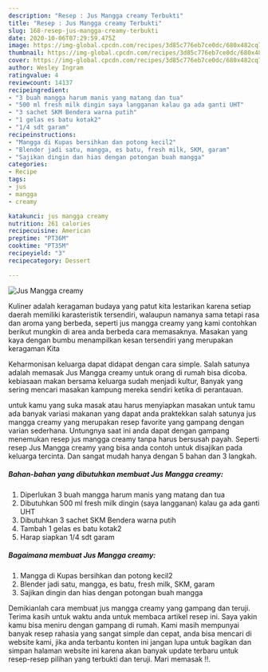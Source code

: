 ```yaml
---
description: "Resep : Jus Mangga creamy Terbukti"
title: "Resep : Jus Mangga creamy Terbukti"
slug: 168-resep-jus-mangga-creamy-terbukti
date: 2020-10-06T07:29:59.475Z
image: https://img-global.cpcdn.com/recipes/3d85c776eb7ce0dc/680x482cq70/jus-mangga-creamy-foto-resep-utama.jpg
thumbnail: https://img-global.cpcdn.com/recipes/3d85c776eb7ce0dc/680x482cq70/jus-mangga-creamy-foto-resep-utama.jpg
cover: https://img-global.cpcdn.com/recipes/3d85c776eb7ce0dc/680x482cq70/jus-mangga-creamy-foto-resep-utama.jpg
author: Wesley Ingram
ratingvalue: 4
reviewcount: 14137
recipeingredient:
- "3 buah mangga harum manis yang matang dan tua"
- "500 ml fresh milk dingin saya langganan kalau ga ada ganti UHT"
- "3 sachet SKM Bendera warna putih"
- "1 gelas es batu kotak2"
- "1/4 sdt garam"
recipeinstructions:
- "Mangga di Kupas bersihkan dan potong kecil2"
- "Blender jadi satu, mangga, es batu, fresh milk, SKM, garam"
- "Sajikan dingin dan hias dengan potongan buah mangga"
categories:
- Recipe
tags:
- jus
- mangga
- creamy

katakunci: jus mangga creamy 
nutrition: 261 calories
recipecuisine: American
preptime: "PT36M"
cooktime: "PT35M"
recipeyield: "3"
recipecategory: Dessert

---
```



![Jus Mangga creamy](https://img-global.cpcdn.com/recipes/3d85c776eb7ce0dc/680x482cq70/jus-mangga-creamy-foto-resep-utama.jpg)

Kuliner adalah keragaman budaya yang patut kita lestarikan karena setiap daerah memiliki karasteristik tersendiri, walaupun namanya sama tetapi rasa dan aroma yang berbeda, seperti jus mangga creamy yang kami contohkan berikut mungkin di area anda berbeda cara memasaknya. Masakan yang kaya dengan bumbu menampilkan kesan tersendiri yang merupakan keragaman Kita

Keharmonisan keluarga dapat didapat dengan cara simple. Salah satunya adalah memasak Jus Mangga creamy untuk orang di rumah bisa dicoba. kebiasaan makan bersama keluarga sudah menjadi kultur, Banyak yang sering mencari masakan kampung mereka sendiri ketika di perantauan.



untuk kamu yang suka masak atau harus menyiapkan masakan untuk tamu ada banyak variasi makanan yang dapat anda praktekkan salah satunya jus mangga creamy yang merupakan resep favorite yang gampang dengan varian sederhana. Untungnya saat ini anda dapat dengan gampang menemukan resep jus mangga creamy tanpa harus bersusah payah.
Seperti resep Jus Mangga creamy yang bisa anda contoh untuk disajikan pada keluarga tercinta. Dan sangat mudah hanya dengan 5 bahan dan 3 langkah.


<!--inarticleads1-->

##### Bahan-bahan yang dibutuhkan membuat Jus Mangga creamy:

1. Diperlukan 3 buah mangga harum manis yang matang dan tua
1. Dibutuhkan 500 ml fresh milk dingin (saya langganan) kalau ga ada ganti UHT
1. Dibutuhkan 3 sachet SKM Bendera warna putih
1. Tambah 1 gelas es batu kotak2
1. Harap siapkan 1/4 sdt garam




<!--inarticleads2-->

##### Bagaimana membuat  Jus Mangga creamy:

1. Mangga di Kupas bersihkan dan potong kecil2
1. Blender jadi satu, mangga, es batu, fresh milk, SKM, garam
1. Sajikan dingin dan hias dengan potongan buah mangga




Demikianlah cara membuat jus mangga creamy yang gampang dan teruji. Terima kasih untuk waktu anda untuk membaca artikel resep ini. Saya yakin kamu bisa meniru dengan gampang di rumah. Kami masih mempunyai banyak resep rahasia yang sangat simple dan cepat, anda bisa mencari di website kami, jika anda terbantu konten ini jangan lupa untuk bagikan dan simpan halaman website ini karena akan banyak update terbaru untuk resep-resep pilihan yang terbukti dan teruji. Mari memasak !!. 
